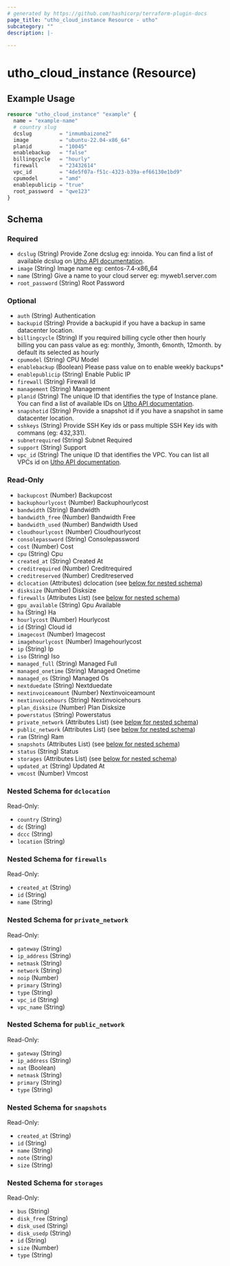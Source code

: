 ```yaml
---
# generated by https://github.com/hashicorp/terraform-plugin-docs
page_title: "utho_cloud_instance Resource - utho"
subcategory: ""
description: |-
  
---
```


# utho_cloud_instance (Resource)



## Example Usage

```terraform
resource "utho_cloud_instance" "example" {
  name = "example-name"
  # country slug
  dcslug         = "inmumbaizone2"
  image          = "ubuntu-22.04-x86_64"
  planid         = "10045"
  enablebackup   = "false"
  billingcycle   = "hourly"
  firewall       = "23432614"
  vpc_id         = "4de5f07a-f51c-4323-b39a-ef66130e1bd9"
  cpumodel       = "amd"
  enablepublicip = "true"
  root_password  = "qwe123"
}
```

<!-- schema generated by tfplugindocs -->
## Schema

### Required

- `dcslug` (String) Provide Zone dcslug eg: innoida. You can find a list of available dcslug on [Utho API documentation](https://utho.com/api-docs/#api-Cloud-Servers-AVAILABLEDCZONES).
- `image` (String) Image name eg: centos-7.4-x86_64
- `name` (String) Give a name to your cloud server eg: myweb1.server.com
- `root_password` (String) Root Password

### Optional

- `auth` (String) Authentication
- `backupid` (String) Provide a backupid if you have a backup in same datacenter location.
- `billingcycle` (String) If you required billing cycle other then hourly billing you can pass value as eg: monthly, 3month, 6month, 12month. by default its selected as hourly
- `cpumodel` (String) CPU Model
- `enablebackup` (Boolean) Please pass value on to enable weekly backups*
- `enablepublicip` (String) Enable Public IP
- `firewall` (String) Firewall Id
- `management` (String) Management
- `planid` (String) The unique ID that identifies the type of Instance plane. You can find a list of available IDs on [Utho API documentation](https://utho.com/api-docs/#api-Cloud-Servers-GETPLANS).
- `snapshotid` (String) Provide a snapshot id if you have a snapshot in same datacenter location.
- `sshkeys` (String) Provide SSH Key ids or pass multiple SSH Key ids with commans (eg: 432,331).
- `subnetrequired` (String) Subnet Required
- `support` (String) Support
- `vpc_id` (String) The unique ID that identifies the VPC. You can list all VPCs id on [Utho API documentation](https://utho.com/api-docs/#api-VPC-VPCList).

### Read-Only

- `backupcost` (Number) Backupcost
- `backuphourlycost` (Number) Backuphourlycost
- `bandwidth` (String) Bandwidth
- `bandwidth_free` (Number) Bandwidth Free
- `bandwidth_used` (Number) Bandwidth Used
- `cloudhourlycost` (Number) Cloudhourlycost
- `consolepassword` (String) Consolepassword
- `cost` (Number) Cost
- `cpu` (String) Cpu
- `created_at` (String) Created At
- `creditrequired` (Number) Creditrequired
- `creditreserved` (Number) Creditreserved
- `dclocation` (Attributes) dclocation (see [below for nested schema](#nestedatt--dclocation))
- `disksize` (Number) Disksize
- `firewalls` (Attributes List) (see [below for nested schema](#nestedatt--firewalls))
- `gpu_available` (String) Gpu Available
- `ha` (String) Ha
- `hourlycost` (Number) Hourlycost
- `id` (String) Cloud id
- `imagecost` (Number) Imagecost
- `imagehourlycost` (Number) Imagehourlycost
- `ip` (String) Ip
- `iso` (String) Iso
- `managed_full` (String) Managed Full
- `managed_onetime` (String) Managed Onetime
- `managed_os` (String) Managed Os
- `nextduedate` (String) Nextduedate
- `nextinvoiceamount` (Number) Nextinvoiceamount
- `nextinvoicehours` (String) Nextinvoicehours
- `plan_disksize` (Number) Plan Disksize
- `powerstatus` (String) Powerstatus
- `private_network` (Attributes List) (see [below for nested schema](#nestedatt--private_network))
- `public_network` (Attributes List) (see [below for nested schema](#nestedatt--public_network))
- `ram` (String) Ram
- `snapshots` (Attributes List) (see [below for nested schema](#nestedatt--snapshots))
- `status` (String) Status
- `storages` (Attributes List) (see [below for nested schema](#nestedatt--storages))
- `updated_at` (String) Updated At
- `vmcost` (Number) Vmcost

<a id="nestedatt--dclocation"></a>
### Nested Schema for `dclocation`

Read-Only:

- `country` (String)
- `dc` (String)
- `dccc` (String)
- `location` (String)


<a id="nestedatt--firewalls"></a>
### Nested Schema for `firewalls`

Read-Only:

- `created_at` (String)
- `id` (String)
- `name` (String)


<a id="nestedatt--private_network"></a>
### Nested Schema for `private_network`

Read-Only:

- `gateway` (String)
- `ip_address` (String)
- `netmask` (String)
- `network` (String)
- `noip` (Number)
- `primary` (String)
- `type` (String)
- `vpc_id` (String)
- `vpc_name` (String)


<a id="nestedatt--public_network"></a>
### Nested Schema for `public_network`

Read-Only:

- `gateway` (String)
- `ip_address` (String)
- `nat` (Boolean)
- `netmask` (String)
- `primary` (String)
- `type` (String)


<a id="nestedatt--snapshots"></a>
### Nested Schema for `snapshots`

Read-Only:

- `created_at` (String)
- `id` (String)
- `name` (String)
- `note` (String)
- `size` (String)


<a id="nestedatt--storages"></a>
### Nested Schema for `storages`

Read-Only:

- `bus` (String)
- `disk_free` (String)
- `disk_used` (String)
- `disk_usedp` (String)
- `id` (String)
- `size` (Number)
- `type` (String)
